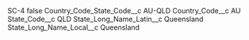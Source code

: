 <?xml version="1.0" encoding="UTF-8"?>
<CustomMetadata xmlns="http://soap.sforce.com/2006/04/metadata" xmlns:xsi="http://www.w3.org/2001/XMLSchema-instance" xmlns:xsd="http://www.w3.org/2001/XMLSchema">
    <label>SC-4</label>
    <protected>false</protected>
    <values>
        <field>Country_Code_State_Code__c</field>
        <value xsi:type="xsd:string">AU-QLD</value>
    </values>
    <values>
        <field>Country_Code__c</field>
        <value xsi:type="xsd:string">AU</value>
    </values>
    <values>
        <field>State_Code__c</field>
        <value xsi:type="xsd:string">QLD</value>
    </values>
    <values>
        <field>State_Long_Name_Latin__c</field>
        <value xsi:type="xsd:string">Queensland</value>
    </values>
    <values>
        <field>State_Long_Name_Local__c</field>
        <value xsi:type="xsd:string">Queensland</value>
    </values>
</CustomMetadata>
